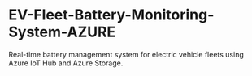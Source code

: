 # EV-Fleet-Battery-Monitoring-System-AZURE
Real-time battery management system for electric vehicle fleets using Azure IoT Hub and Azure Storage.
